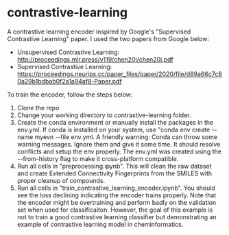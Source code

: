 # contrastive-learning
A contrastive learning encoder inspired by Google's "Supervised Contrastive Learning" paper.
I used the two papers from Google below:
* Unsupervised Contrastive Learning: http://proceedings.mlr.press/v119/chen20j/chen20j.pdf
* Supervised Contrastive Learning: https://proceedings.neurips.cc/paper_files/paper/2020/file/d89a66c7c80a29b1bdbab0f2a1a94af8-Paper.pdf

To train the encoder, follow the steps below:
1. Clone the repo
2. Change your working directory to contrastive-learning folder.
3. Create the conda environment or manually install the packages in the env.yml. If conda is installed on your system, use "conda env create --name myevn --file env.yml. A friendly warning: Conda can throw some warning messages. Ignore them and give it some time. It should resolve conflicts and setup the env properly. The env.yml was created using the --from-history flag to make it cross-platform compatible.
4. Run all cells in "preprocessing.ipynb". This will clean the raw dataset and create Extended Connectivity Fingerprints from the SMILES with proper cleanup of compounds.
5. Run all cells in "train_contrastive_learning_encoder.ipynb". You should see the loss declining indicating the encoder trains properly. Note that the encoder might be overtraining and perform badly on the validation set when used for classificaiton. However, the goal of this example is not to train a good contrastive learning classifier but demonstrating an example of contrastive learning model in cheminformatics.